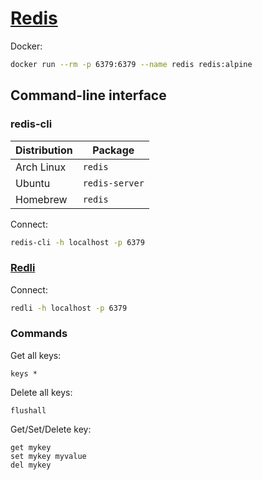 # [Redis](https://redis.io/)

Docker:

```sh
docker run --rm -p 6379:6379 --name redis redis:alpine
```

## Command-line interface

### redis-cli

| Distribution | Package        |
| ------------ | -------------- |
| Arch Linux   | `redis`        |
| Ubuntu       | `redis-server` |
| Homebrew     | `redis`        |

Connect:

```sh
redis-cli -h localhost -p 6379
```

### [Redli](https://github.com/IBM-Cloud/redli)

Connect:

```sh
redli -h localhost -p 6379
```

### Commands

Get all keys:

```redis
keys *
```

Delete all keys:

```redis
flushall
```

Get/Set/Delete key:

```redis
get mykey
set mykey myvalue
del mykey
```
